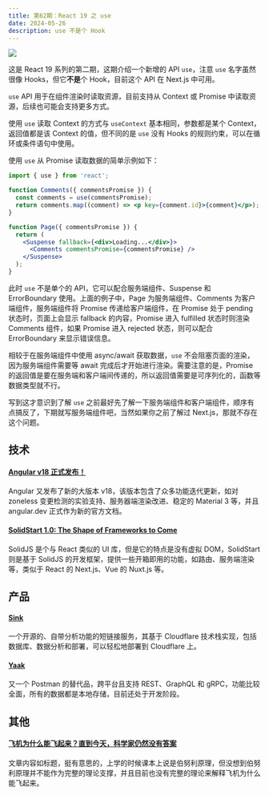 ```yaml
---
title: 第62期：React 19 之 use
date: 2024-05-26
description: use 不是个 Hook
---
```


![](/static/weekly/issue-62-cover.jpg)

这是 React 19 系列的第二期，这期介绍一个新增的 API `use`，注意 `use` 名字虽然很像 Hooks，但它**不是**个 Hook，目前这个 API 在 Next.js 中可用。

`use` API 用于在组件渲染时读取资源，目前支持从 Context 或 Promise 中读取资源，后续也可能会支持更多方式。

使用 `use` 读取 Context 的方式与 `useContext` 基本相同，参数都是某个 Context，返回值都是该 Context 的值，但不同的是 `use` 没有 Hooks 的规则约束，可以在循环或条件语句中使用。

使用 `use` 从 Promise 读取数据的简单示例如下：

```jsx
import { use } from 'react';

function Comments({ commentsPromise }) {
  const comments = use(commentsPromise);
  return comments.map((comment) => <p key={comment.id}>{comment}</p>);
}

function Page({ commentsPromise }) {
  return (
    <Suspense fallback={<div>Loading...</div>}>
      <Comments commentsPromise={commentsPromise} />
    </Suspense>
  );
}
```

此时 `use` 不是单个的 API，它可以配合服务端组件、Suspense 和 ErrorBoundary 使用。上面的例子中，Page 为服务端组件、Comments 为客户端组件，服务端组件将 Promise 传递给客户端组件，在 Promise 处于 pending 状态时，页面上会显示 fallback 的内容，Promise 进入 fulfilled 状态时则渲染 Comments 组件，如果 Promise 进入 rejected 状态，则可以配合 ErrorBoundary 来显示错误信息。

相较于在服务端组件中使用 async/await 获取数据，`use` 不会阻塞页面的渲染，因为服务端组件需要等 await 完成后才开始进行渲染。需要注意的是，Promise 的返回值是要在服务端和客户端间传递的，所以返回值需要是可序列化的，函数等数据类型就不行。

写到这才意识到了解 `use` 之前最好先了解一下服务端组件和客户端组件，顺序有点搞反了，下期就写服务端组件吧，当然如果你之前了解过 Next.js，那就不存在这个问题。

## 技术

#### [Angular v18 正式发布！](https://mp.weixin.qq.com/s/eCN_czoHtDGSlYnJY637Yw)

Angular 又发布了新的大版本 v18，该版本包含了众多功能迭代更新，如对 zoneless 变更检测的实验支持、服务器端渲染改进、稳定的 Material 3 等，并且 angular.dev 正式作为新的官方文档。

#### [SolidStart 1.0: The Shape of Frameworks to Come](https://www.solidjs.com/blog/solid-start-the-shape-frameworks-to-come)

SolidJS 是个与 React 类似的 UI 库，但是它的特点是没有虚拟 DOM，SolidStart 则是基于 SolidJS 的开发框架，提供一些开箱即用的功能，如路由、服务端渲染等，类似于 React 的 Next.js、Vue 的 Nuxt.js 等。

## 产品

#### [Sink](https://github.com/ccbikai/sink)

一个开源的、自带分析功能的短链接服务，其基于 Cloudflare 技术栈实现，包括数据库、数据分析和部署，可以轻松地部署到 Cloudflare 上。

#### [Yaak](https://yaak.app/)

又一个 Postman 的替代品，跨平台且支持 REST、GraphQL 和 gRPC，功能比较全面，所有的数据都是本地存储，目前还处于开发阶段。

## 其他

#### [飞机为什么能飞起来？直到今天，科学家仍然没有答案](https://www.xuefeiji.org/cms/show-120.html)

文章内容如标题，挺有意思的，上学的时候课本上说是伯努利原理，但没想到伯努利原理并不能作为完整的理论支撑，并且目前也没有完整的理论来解释飞机为什么能飞起来。
